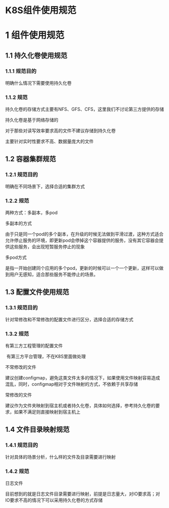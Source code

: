 # K8S组件使用规范

# 1   组件使用规范

## 1.1  持久化卷使用规范

### 1.1.1 规范目的

明确什么情况下需要使用持久化卷

### 1.1.2 规范

持久化卷的存储方式主要有NFS、GFS、CFS，这里我们不讨论第三方提供的存储

持久化卷是基于网络存储的

对于那些对读写效率要求高的文件不建议存储到持久化卷

主要针对实时性要求不高、数据量庞大的文件

## 1.2  容器集群规范

### 1.2.1 规范目的

明确在不同场景下，选择合适的集群方式

### 1.2.2 规范

两种方式：多副本，多pod

多副本的方式

由于只是同一个pod的多个副本，在升级的时候无法做到平滑过渡，这种方式适合允许停止服务的环境，即更新pod会停掉这个容器提供的服务，没有其它容器会提供这些服务，会出现短暂服务停止的现象

 

多pod方式

是指一开始创建同个应用的多个pod，更新的时候可以一个一个更新，这样可以做到用户无感知，适合那些服务不能停止的场景。

## 1.3  配置文件使用规范

### 1.3.1 规范目的

针对常修改和不常修改的配置文件进行区分，选择合适的存储方式

### 1.3.2 规范

有第三方工程管理的配置文件

​    有第三方平台管理，不在K8S里面做处理

不常修改的文件

​    建议创建configmap，避免这类文件太多的情况下，如果使用文件映射容易造成混乱，同时，configmap相对于文件映射的方式，不依赖于共享存储

常修改的文件

​    建议作为文件夹映射到宿主机或者持久化卷，具体如何选择，参考持久化卷的要求，如果不满足则直接映射到宿主机上

## 1.4  文件目录映射规范

### 1.4.1 规范目的

针对具体的场景分析，什么样的文件及目录需要进行映射

### 1.4.2 规范

日志文件

目前想到的就是日志文件目录需要进行映射，前提是日志量大，对IO要求高；对IO要求不高的情况下可以采用持久化卷的方式存储